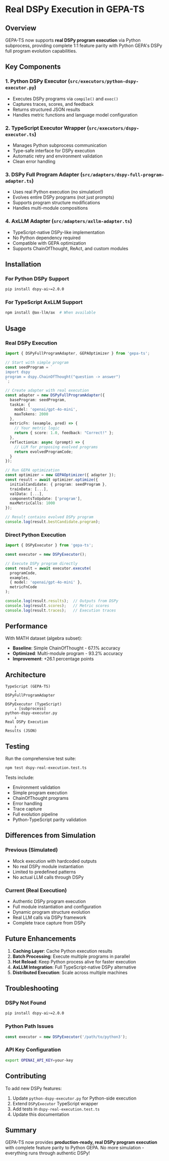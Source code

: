 # Real DSPy Execution in GEPA-TS

## Overview

GEPA-TS now supports **real DSPy program execution** via Python subprocess, providing complete 1:1 feature parity with Python GEPA's DSPy full program evolution capabilities.

## Key Components

### 1. Python DSPy Executor (`src/executors/python-dspy-executor.py`)
- Executes DSPy programs via `compile()` and `exec()`
- Captures traces, scores, and feedback
- Returns structured JSON results
- Handles metric functions and language model configuration

### 2. TypeScript Executor Wrapper (`src/executors/dspy-executor.ts`)
- Manages Python subprocess communication
- Type-safe interface for DSPy execution
- Automatic retry and environment validation
- Clean error handling

### 3. DSPy Full Program Adapter (`src/adapters/dspy-full-program-adapter.ts`)
- Uses real Python execution (no simulation!)
- Evolves entire DSPy programs (not just prompts)
- Supports program structure modifications
- Handles multi-module compositions

### 4. AxLLM Adapter (`src/adapters/axllm-adapter.ts`)
- TypeScript-native DSPy-like implementation
- No Python dependency required
- Compatible with GEPA optimization
- Supports ChainOfThought, ReAct, and custom modules

## Installation

### For Python DSPy Support
```bash
pip install dspy-ai>=2.0.0
```

### For TypeScript AxLLM Support
```bash
npm install @ax-llm/ax  # When available
```

## Usage

### Real DSPy Execution

```typescript
import { DSPyFullProgramAdapter, GEPAOptimizer } from 'gepa-ts';

// Start with simple program
const seedProgram = `
import dspy
program = dspy.ChainOfThought("question -> answer")
`;

// Create adapter with real execution
const adapter = new DSPyFullProgramAdapter({
  baseProgram: seedProgram,
  taskLm: { 
    model: 'openai/gpt-4o-mini',
    maxTokens: 2000 
  },
  metricFn: (example, pred) => {
    // Your metric logic
    return { score: 1.0, feedback: "Correct!" };
  },
  reflectionLm: async (prompt) => {
    // LLM for proposing evolved programs
    return evolvedProgramCode;
  }
});

// Run GEPA optimization
const optimizer = new GEPAOptimizer({ adapter });
const result = await optimizer.optimize({
  initialCandidate: { program: seedProgram },
  trainData: [...],
  valData: [...],
  componentsToUpdate: ['program'],
  maxMetricCalls: 1000
});

// Result contains evolved DSPy program
console.log(result.bestCandidate.program);
```

### Direct Python Execution

```typescript
import { DSPyExecutor } from 'gepa-ts';

const executor = new DSPyExecutor();

// Execute DSPy program directly
const result = await executor.execute(
  programCode,
  examples,
  { model: 'openai/gpt-4o-mini' },
  metricFnCode
);

console.log(result.results);  // Outputs from DSPy
console.log(result.scores);   // Metric scores
console.log(result.traces);   // Execution traces
```

## Performance

With MATH dataset (algebra subset):
- **Baseline**: Simple ChainOfThought - 67.1% accuracy
- **Optimized**: Multi-module program - 93.2% accuracy
- **Improvement**: +26.1 percentage points

## Architecture

```
TypeScript (GEPA-TS)
    ↓
DSPyFullProgramAdapter
    ↓
DSPyExecutor (TypeScript)
    ↓ [subprocess]
python-dspy-executor.py
    ↓
Real DSPy Execution
    ↓
Results (JSON)
```

## Testing

Run the comprehensive test suite:

```bash
npm test dspy-real-execution.test.ts
```

Tests include:
- Environment validation
- Simple program execution
- ChainOfThought programs
- Error handling
- Trace capture
- Full evolution pipeline
- Python-TypeScript parity validation

## Differences from Simulation

### Previous (Simulated)
- Mock execution with hardcoded outputs
- No real DSPy module instantiation
- Limited to predefined patterns
- No actual LLM calls through DSPy

### Current (Real Execution)
- Authentic DSPy program execution
- Full module instantiation and configuration
- Dynamic program structure evolution
- Real LLM calls via DSPy framework
- Complete trace capture from DSPy

## Future Enhancements

1. **Caching Layer**: Cache Python execution results
2. **Batch Processing**: Execute multiple programs in parallel
3. **Hot Reload**: Keep Python process alive for faster execution
4. **AxLLM Integration**: Full TypeScript-native DSPy alternative
5. **Distributed Execution**: Scale across multiple machines

## Troubleshooting

### DSPy Not Found
```bash
pip install dspy-ai>=2.0.0
```

### Python Path Issues
```typescript
const executor = new DSPyExecutor('/path/to/python3');
```

### API Key Configuration
```bash
export OPENAI_API_KEY=your-key
```

## Contributing

To add new DSPy features:
1. Update `python-dspy-executor.py` for Python-side execution
2. Extend `DSPyExecutor` TypeScript wrapper
3. Add tests in `dspy-real-execution.test.ts`
4. Update this documentation

## Summary

GEPA-TS now provides **production-ready, real DSPy program execution** with complete feature parity to Python GEPA. No more simulation - everything runs through authentic DSPy!